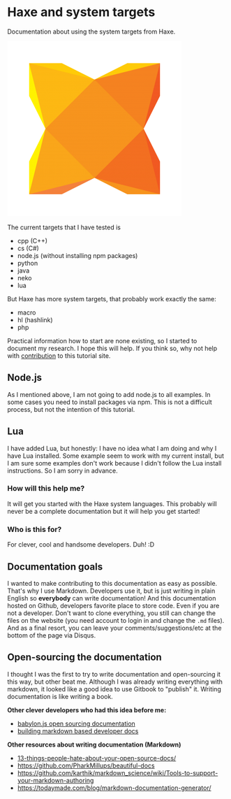 # Haxe and system targets

Documentation about using the system targets from Haxe.

![](img/haxe_logo.png)

The current targets that I have tested is

- cpp (C++)
- cs (C#)
- node.js (without installing npm packages)
- python
- java
- neko
- lua

But Haxe has more system targets, that probably work exactly the same:

- macro
- hl (hashlink)
- php

Practical information how to start are none existing, so I started to document my research.
I hope this will help. If you think so, why not help with [contribution](https://github.com/MatthijsKamstra/haxesys/blob/master/contribute.md) to this tutorial site.

## Node.js

As I mentioned above, I am not going to add node.js to all examples.
In some cases you need to install packages via npm.
This is not a difficult process, but not the intention of this tutorial.

## Lua

I have added Lua, but honestly: I have no idea what I am doing and why I have Lua installed.
Some example seem to work with my current install, but I am sure some examples don't work because I didn't follow the Lua install instructions.
So I am sorry in advance.

### How will this help me?

It will get you started with the Haxe system languages.
This probably will never be a complete documentation but it will help you get started!

### Who is this for?

For clever, cool and handsome developers. Duh! :D

## Documentation goals

I wanted to make contributing to this documentation as easy as possible.
That's why I use Markdown. Developers use it, but is just writing in plain English so **everybody** can write documentation!
And this documentation hosted on Github, developers favorite place to store code.
Even if you are not a developer. Don't want to clone everything, you still can change the files on the website (you need account to login in and change the `.md` files).
And as a final resort, you can leave your comments/suggestions/etc at the bottom of the page via Disqus.

## Open-sourcing the documentation

I thought I was the first to try to write documentation and open-sourcing it this way, but other beat me.
Although I was already writing everything with markdown, it looked like a good idea to use Gitbook to "publish" it. Writing documentation is like writing a book.

**Other clever developers who had this idea before me:**

- [babylon.js open sourcing documentation](https://github.com/BabylonJS/Documentation)
- [building markdown based developer docs](https://medium.com/code-stories/building-markdown-based-developer-docs-87c0317c56f7)

**Other resources about writing documentation (Markdown)**

- [13-things-people-hate-about-your-open-source-docs/](http://blog.smartbear.com/careers/13-things-people-hate-about-your-open-source-docs/)
- <https://github.com/PharkMillups/beautiful-docs>
- <https://github.com/karthik/markdown_science/wiki/Tools-to-support-your-markdown-authoring>
- <https://todaymade.com/blog/markdown-documentation-generator/>

